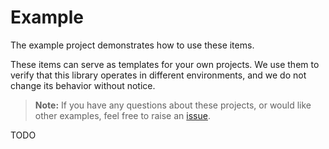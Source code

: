# Example

The example project demonstrates how to use these items.

These items can serve as templates for your own projects. We use them to verify that this library operates in different environments, and we do not change its behavior without notice.

> **Note:**
> If you have any questions about these projects, or would like other examples, feel free to raise an [issue](https://github.com/fangkehou-team/dapr-spring/issues).

TODO